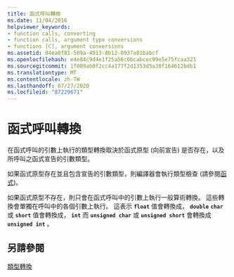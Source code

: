 ```yaml
---
title: 函式呼叫轉換
ms.date: 11/04/2016
helpviewer_keywords:
- function calls, converting
- function calls, argument type conversions
- functions [C], argument conversions
ms.assetid: 04ea0f81-509a-4913-8b12-0937a81babcf
ms.openlocfilehash: e4e84c9d4e1f25a56c0bcabcec99e5e75fcaa321
ms.sourcegitcommit: 1f009ab0f2cc4a177f2d1353d5a38f164612bdb1
ms.translationtype: MT
ms.contentlocale: zh-TW
ms.lasthandoff: 07/27/2020
ms.locfileid: "87229671"
---
```

# <a name="function-call-conversions"></a>函式呼叫轉換

在函式呼叫的引數上執行的類型轉換取決於函式原型 (向前宣告) 是否存在，以及所呼叫之函式宣告的引數類型。

如果函式原型存在並且包含宣告的引數類型，則編譯器會執行類型檢查 (請參閱[函式](../c-language/functions-c.md))。

如果函式原型不存在，則只會在函式呼叫中的引數上執行一般算術轉換。 這些轉換會單獨在呼叫中的各個引數上執行。 這表示 **`float`** 值會轉換成， **`double`** **`char`** 或 **`short`** 值會轉換成， **`int`** 而 **`unsigned char`** 或 **`unsigned short`** 會轉換成 **`unsigned int`** 。

## <a name="see-also"></a>另請參閱

[類型轉換](../c-language/type-conversions-c.md)
